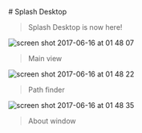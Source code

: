 # Splash Desktop

> Splash Desktop is now here!

![screen shot 2017-06-16 at 01 48 07](https://user-images.githubusercontent.com/16429579/27206175-f3c937a4-5235-11e7-8612-eeaf24d2680e.png)
> Main view

![screen shot 2017-06-16 at 01 48 22](https://user-images.githubusercontent.com/16429579/27206176-f3e11360-5235-11e7-8c4a-634450e5693a.png)
> Path finder

![screen shot 2017-06-16 at 01 48 35](https://user-images.githubusercontent.com/16429579/27206177-f3eb1608-5235-11e7-9c6d-4a429b3cfd18.png)
> About window
